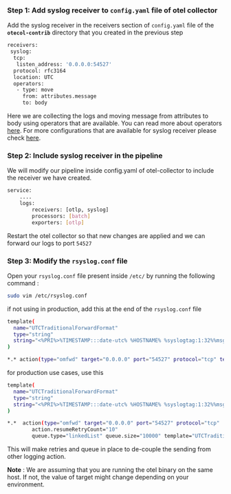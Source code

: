 ### Step 1: Add syslog receiver to `config.yaml` file of otel collector

Add the syslog receiver in the receivers section of `config.yaml` file of the **`otecol-contrib`** directory that you created in the previous step

```bash
receivers:
 syslog:
  tcp:
   listen_address: '0.0.0.0:54527'
  protocol: rfc3164
  location: UTC
  operators:
   - type: move
     from: attributes.message
     to: body
```
Here we are collecting the logs and moving message from attributes to body using operators that are available. You can read more about operators [here](https://signoz.io/docs/userguide/logs/#operators-for-parsing-and-manipulating-logs).
For more configurations that are available for syslog receiver please check [here](https://github.com/open-telemetry/opentelemetry-collector-contrib/tree/main/receiver/syslogreceiver).

### Step 2: Include syslog receiver in the pipeline
We will modify our pipeline inside config.yaml of otel-collector to include the receiver we have created.
```bash
service:
    ....
    logs:
        receivers: [otlp, syslog]
        processors: [batch]
        exporters: [otlp]
```
Restart the otel collector so that new changes are applied and we can forward our logs to port `54527`

### Step 3: Modify the `rsyslog.conf` file
Open your `rsyslog.conf` file present inside `/etc/` by running the following command :
```bash
sudo vim /etc/rsyslog.conf
```
if not using in production, add this at the end of the `rsyslog.conf` file 
```bash
template(
  name="UTCTraditionalForwardFormat"
  type="string"
  string="<%PRI%>%TIMESTAMP:::date-utc% %HOSTNAME% %syslogtag:1:32%%msg:::sp-if-no-1st-sp%%msg%"
)

*.* action(type="omfwd" target="0.0.0.0" port="54527" protocol="tcp" template="UTCTraditionalForwardFormat")
```

for production use cases, use this

```bash
template(
  name="UTCTraditionalForwardFormat"
  type="string"
  string="<%PRI%>%TIMESTAMP:::date-utc% %HOSTNAME% %syslogtag:1:32%%msg:::sp-if-no-1st-sp%%msg%"
)

*.*  action(type="omfwd" target="0.0.0.0" port="54527" protocol="tcp"
        action.resumeRetryCount="10"
        queue.type="linkedList" queue.size="10000" template="UTCTraditionalForwardFormat")
```

This will make retries and queue in place to de-couple the sending from other logging action. 

**Note** : 
We are assuming that you are running the otel binary on the same host. If not, the value of target might change depending on your environment.